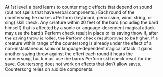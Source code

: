 At 1st level, a bard learns to counter magic effects that depend on sound (but not spells that have verbal components.) Each round of the countersong he makes a Perform (keyboard, percussion, wind, string, or sing) skill check. Any creature within 30 feet of the bard (including the bard himself) that is affected by a sonic or language-dependent magical attack may use the bard’s Perform check result in place of its saving throw if, after the saving throw is rolled, the Perform check result proves to be higher. If a creature within range of the countersong is already under the effect of a non-instantaneous sonic or language-dependent magical attack, it gains another saving throw against the effect each round it hears the countersong, but it must use the bard’s Perform skill check result for the save. Countersong does not work on effects that don’t allow saves. Countersong relies on audible components.